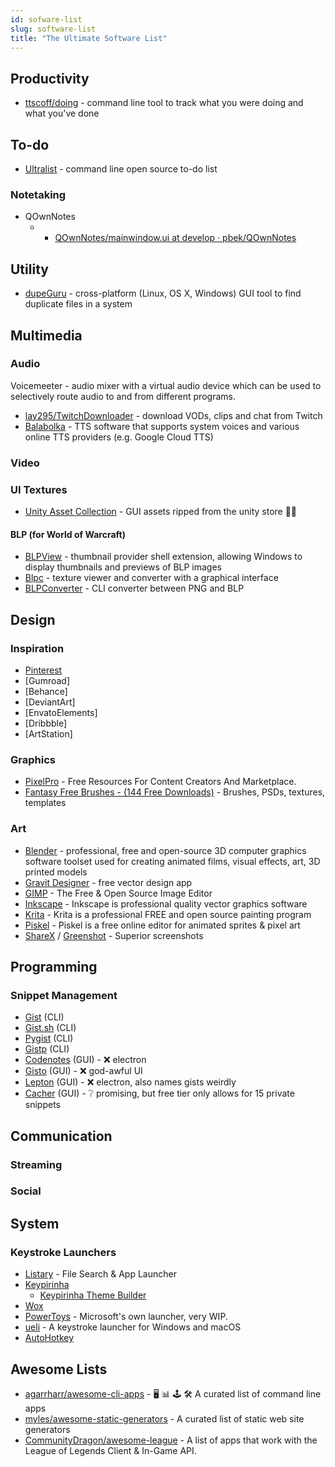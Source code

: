 ```yaml
---
id: sofware-list
slug: software-list
title: "The Ultimate Software List"
---
```


## Productivity
* [ttscoff/doing](https://github.com/ttscoff/doing/) - command line tool to track what you were doing and what you've done

## To-do
* [Ultralist](https://ultralist.io/) - command line open source to-do list

### Notetaking
* QOwnNotes
    * * [QOwnNotes/mainwindow.ui at develop · pbek/QOwnNotes](https://github.com/pbek/QOwnNotes/blob/develop/src/mainwindow.ui)

## Utility
* [dupeGuru](https://github.com/arsenetar/dupeguru/) - cross-platform (Linux, OS X, Windows) GUI tool to find duplicate files in a system

## Multimedia

### Audio

  Voicemeeter - audio mixer with a virtual audio device which can be used to selectively route audio to and from different programs.
* [lay295/TwitchDownloader](https://github.com/lay295/TwitchDownloader) - download VODs, clips and chat from Twitch
* [Balabolka](http://www.cross-plus-a.com/balabolka.htm) - TTS software that supports system voices and various online TTS providers (e.g. Google Cloud TTS)

### Video

### UI Textures
* [Unity Asset Collection](http://unityassetcollection.com/) -  GUI assets ripped from the unity store 🏴‍☠️

#### BLP (for World of Warcraft)
* [BLPView](https://www.wowinterface.com/downloads/info16700-BLPView.html) -  thumbnail provider shell extension, allowing Windows to display thumbnails and previews of BLP images
* [Blpc](https://www.wowinterface.com/downloads/info18810-Blpc.html) -  texture viewer and converter with a graphical interface
* [BLPConverter](https://www.wowinterface.com/downloads/info14110-BLPConverter.html) - CLI converter between PNG and BLP


## Design

### Inspiration
- [Pinterest](https://www.pinterest.ca/)
- [Gumroad]
- [Behance]
- [DeviantArt]
- [EnvatoElements]
- [Dribbble]
- [ArtStation]

### Graphics

* [PixelPro](https://pixelpro.io/) - Free Resources For Content Creators And Marketplace.
* [Fantasy Free Brushes - (144 Free Downloads)](https://www.brusheezy.com/free/fantasy?content-type-brushes=true) - Brushes, PSDs, textures, templates

### Art

* [Blender](https://www.blender.org) - professional, free and open-source 3D computer graphics software toolset used for creating animated films, visual effects, art, 3D printed models
* [Gravit Designer](https://designer.io/) - free vector design app
* [GIMP](https://www.gimp.org/) - The Free & Open Source Image Editor
* [Inkscape](https://inkscape.org/en/) - Inkscape is professional quality vector graphics software
* [Krita](https://krita.org/en/) - Krita is a professional FREE and open source painting program
* [Piskel](https://www.piskelapp.com/) - Piskel is a free online editor for animated sprites & pixel art
* [ShareX](https://getsharex.com/) / [Greenshot](http://getgreenshot.org/) - Superior screenshots

## Programming

### Snippet Management
* [Gist](http://github.com/defunkt/gist#readme) (CLI)
* [Gist.sh](http://github.com/gmarik/gist.sh#readme) (CLI)
* [Pygist](http://github.com/mattikus/pygist#readme) (CLI)
* [Gistp](http://github.com/miyagawa/gistp#readme) (CLI)
* [Codenotes](https://medal.tv/clips/40039753/d1337kGPwYPe) (GUI) - ❌ electron
* [Gisto](https://www.gistoapp.com/) (GUI) - ❌ god-awful UI
* [Lepton](https://hackjutsu.com/Lepton/) (GUI) - ❌ electron, also names gists weirdly
* [Cacher](https://www.cacher.io/pricing) (GUI) - ❔ promising, but free tier only allows for 15 private snippets

## Communication

### Streaming

### Social

## System

### Keystroke Launchers
* [Listary](https://www.listary.com/) - File Search & App Launcher
* [Keypirinha](https://keypirinha.com/)
  - [Keypirinha Theme Builder](https://ricardof.dev/keypirinha-theme-builder/)
* [Wox](http://www.wox.one/)
* [PowerToys](https://github.com/microsoft/PowerToys) - Microsoft's own launcher, very WIP.
* [ueli](https://ueli.app/#/) - A keystroke launcher for Windows and macOS
* [AutoHotkey](https://www.autohotkey.com/)


## Awesome Lists
* [agarrharr/awesome-cli-apps](https://github.com/agarrharr/awesome-cli-apps) - 🖥 📊 🕹 🛠 A curated list of command line apps
* [myles/awesome-static-generators](https://github.com/myles/awesome-static-generators) - A curated list of static web site generators
* [CommunityDragon/awesome-league](https://github.com/CommunityDragon/awesome-league) - A list of apps that work with the League of Legends Client & In-Game API.
